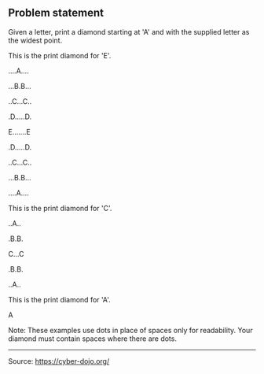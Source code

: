 
## Problem statement

Given a letter, print a diamond starting at 'A' and with the supplied letter as the widest point.

This is the print diamond for 'E'.

....A....

...B.B...

..C...C..

.D.....D.

E.......E

.D.....D.

..C...C..

...B.B...

....A....


This is the print diamond for 'C'.

..A..

.B.B.

C...C

.B.B.

..A..


This is the print diamond for 'A'.

A

Note: These examples use dots in place of spaces only for readability. Your diamond must contain spaces where there are dots.
   

---

Source: https://cyber-dojo.org/